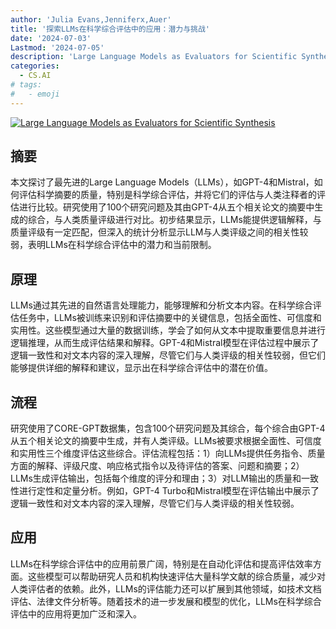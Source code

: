 ```yaml
---
author: 'Julia Evans,Jenniferx,Auer'
title: '探索LLMs在科学综合评估中的应用：潜力与挑战'
date: '2024-07-03'
Lastmod: '2024-07-05'
description: 'Large Language Models as Evaluators for Scientific Synthesis'
categories:
  - CS.AI
# tags:
#   - emoji
---
```


[![Large Language Models as Evaluators for Scientific Synthesis](https://arxiv-research-1301205113.cos.ap-guangzhou.myqcloud.com/images/2407.02977v1.pdf_0.jpg)](https://arxiv.org/abs/2407.02977v1)

## 摘要

本文探讨了最先进的Large Language Models（LLMs），如GPT-4和Mistral，如何评估科学摘要的质量，特别是科学综合评估，并将它们的评估与人类注释者的评估进行比较。研究使用了100个研究问题及其由GPT-4从五个相关论文的摘要中生成的综合，与人类质量评级进行对比。初步结果显示，LLMs能提供逻辑解释，与质量评级有一定匹配，但深入的统计分析显示LLM与人类评级之间的相关性较弱，表明LLMs在科学综合评估中的潜力和当前限制。<!--more-->

## 原理

LLMs通过其先进的自然语言处理能力，能够理解和分析文本内容。在科学综合评估任务中，LLMs被训练来识别和评估摘要中的关键信息，包括全面性、可信度和实用性。这些模型通过大量的数据训练，学会了如何从文本中提取重要信息并进行逻辑推理，从而生成评估结果和解释。GPT-4和Mistral模型在评估过程中展示了逻辑一致性和对文本内容的深入理解，尽管它们与人类评级的相关性较弱，但它们能够提供详细的解释和建议，显示出在科学综合评估中的潜在价值。

## 流程

研究使用了CORE-GPT数据集，包含100个研究问题及其综合，每个综合由GPT-4从五个相关论文的摘要中生成，并有人类评级。LLMs被要求根据全面性、可信度和实用性三个维度评估这些综合。评估流程包括：1）向LLMs提供任务指令、质量方面的解释、评级尺度、响应格式指令以及待评估的答案、问题和摘要；2）LLMs生成评估输出，包括每个维度的评分和理由；3）对LLM输出的质量和一致性进行定性和定量分析。例如，GPT-4 Turbo和Mistral模型在评估输出中展示了逻辑一致性和对文本内容的深入理解，尽管它们与人类评级的相关性较弱。

## 应用

LLMs在科学综合评估中的应用前景广阔，特别是在自动化评估和提高评估效率方面。这些模型可以帮助研究人员和机构快速评估大量科学文献的综合质量，减少对人类评估者的依赖。此外，LLMs的评估能力还可以扩展到其他领域，如技术文档评估、法律文件分析等。随着技术的进一步发展和模型的优化，LLMs在科学综合评估中的应用将更加广泛和深入。